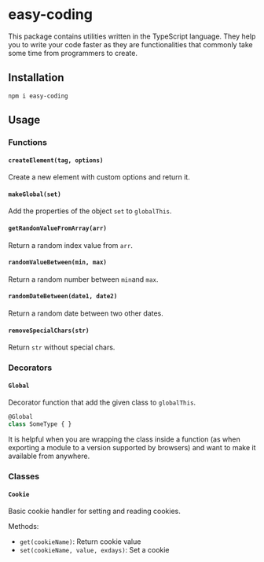 # easy-coding



This package contains utilities written in the TypeScript language. They help you to write your code faster as they are functionalities that commonly take some time from programmers to create.

## Installation

`npm i easy-coding`

## Usage

### Functions

#### `createElement(tag, options)`

Create a new element with custom options and return it.

#### `makeGlobal(set)`

Add the properties of the object `set` to `globalThis`.

#### `getRandomValueFromArray(arr)`

Return a random index value from `arr`.

#### `randomValueBetween(min, max)`

Return a random number between `min`and `max`.

#### `randomDateBetween(date1, date2)`

Return a random date between two other dates.


#### `removeSpecialChars(str)`

Return `str` without special chars.

### Decorators

#### `Global`

Decorator function that add the given class to `globalThis`.

```ts
@Global
class SomeType { }
```

It is helpful when you are wrapping the class inside a function (as when exporting a module to a version supported by browsers) and want to make it available from anywhere.

### Classes

#### `Cookie`

Basic cookie handler for setting and reading cookies.

Methods:

- `get(cookieName)`: Return cookie value
- `set(cookieName, value, exdays)`: Set a cookie